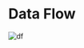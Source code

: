 # Data Flow

![df](https://res.cloudinary.com/dwwq4fbhq/image/upload/v1761250282/data_flow.drawio_x2btyk.png)
